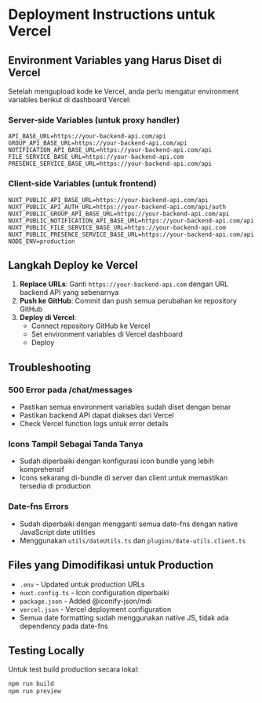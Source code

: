 # Deployment Instructions untuk Vercel

## Environment Variables yang Harus Diset di Vercel

Setelah mengupload kode ke Vercel, anda perlu mengatur environment variables berikut di dashboard Vercel:

### Server-side Variables (untuk proxy handler)
```
API_BASE_URL=https://your-backend-api.com/api
GROUP_API_BASE_URL=https://your-backend-api.com/api  
NOTIFICATION_API_BASE_URL=https://your-backend-api.com/api
FILE_SERVICE_BASE_URL=https://your-backend-api.com
PRESENCE_SERVICE_BASE_URL=https://your-backend-api.com/api
```

### Client-side Variables (untuk frontend)
```
NUXT_PUBLIC_API_BASE_URL=https://your-backend-api.com/api
NUXT_PUBLIC_API_AUTH_URL=https://your-backend-api.com/api/auth
NUXT_PUBLIC_GROUP_API_BASE_URL=https://your-backend-api.com/api
NUXT_PUBLIC_NOTIFICATION_API_BASE_URL=https://your-backend-api.com/api
NUXT_PUBLIC_FILE_SERVICE_BASE_URL=https://your-backend-api.com
NUXT_PUBLIC_PRESENCE_SERVICE_BASE_URL=https://your-backend-api.com/api
NODE_ENV=production
```

## Langkah Deploy ke Vercel

1. **Replace URLs**: Ganti `https://your-backend-api.com` dengan URL backend API yang sebenarnya
2. **Push ke GitHub**: Commit dan push semua perubahan ke repository GitHub
3. **Deploy di Vercel**:
   - Connect repository GitHub ke Vercel
   - Set environment variables di Vercel dashboard
   - Deploy

## Troubleshooting

### 500 Error pada /chat/messages
- Pastikan semua environment variables sudah diset dengan benar
- Pastikan backend API dapat diakses dari Vercel
- Check Vercel function logs untuk error details

### Icons Tampil Sebagai Tanda Tanya
- Sudah diperbaiki dengan konfigurasi icon bundle yang lebih komprehensif
- Icons sekarang di-bundle di server dan client untuk memastikan tersedia di production

### Date-fns Errors  
- Sudah diperbaiki dengan mengganti semua date-fns dengan native JavaScript date utilities
- Menggunakan `utils/dateUtils.ts` dan `plugins/date-utils.client.ts`

## Files yang Dimodifikasi untuk Production

- `.env` - Updated untuk production URLs
- `nuxt.config.ts` - Icon configuration diperbaiki
- `package.json` - Added @iconify-json/mdi
- `vercel.json` - Vercel deployment configuration
- Semua date formatting sudah menggunakan native JS, tidak ada dependency pada date-fns

## Testing Locally

Untuk test build production secara lokal:
```bash
npm run build
npm run preview
```
